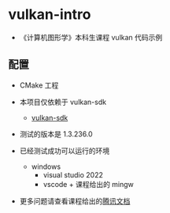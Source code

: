 # vulkan-intro
+ 《计算机图形学》本科生课程 vulkan 代码示例

## 配置
+ CMake 工程
+ 本项目仅依赖于 vulkan-sdk
    + [vulkan-sdk](https://vulkan.lunarg.com/)
+ 测试的版本是 1.3.236.0
+ 已经测试成功可以运行的环境
    + windows
        + visual studio 2022
        + vscode + 课程给出的 mingw

+ 更多问题请查看课程给出的[腾讯文档](https://docs.qq.com/doc/DUlloeFpHeVhaUm1J)